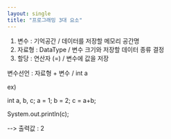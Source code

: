 ```yaml
---
layout: single
title: "프로그래밍 3대 요소"
---
```


1. 변수 : 기억공간 / 데이터를 저장할 메모리 공간명
2. 자료형 : DataType / 변수 크기와 저장할 데이터 종류 결정
3. 할당 : 연산자 (=) / 변수에 값을 저장

변수선언 : 자료형 + 변수 / int a

ex)

int a, b, c;
a = 1;
b = 2;
c = a+b;

System.out.println(c);

--> 출력값 : 2
